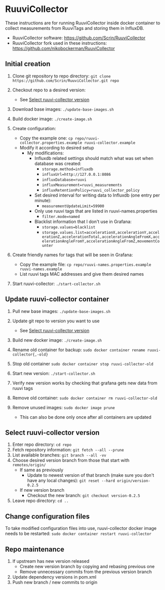 # RuuviCollector

These instructions are for running RuuviCollector inside docker container to
collect measurements from RuuviTags and storing them in InfluxDB.

- RuuviCollector software: <https://github.com/Scrin/RuuviCollector>
- RuuviCollector fork used in these instructions:
  <https://github.com/nikobockerman/RuuviCollector>

## Initial creation

1. Clone git repository to repo directory:
   `git clone https://github.com/Scrin/RuuviCollector.git repo`

2. Checkout repo to a desired version:
    - See [Select ruuvi-collector version](#select-ruuvi-collector-version)
3. Download base images: `./update-base-images.sh`
4. Build docker image: `./create-image.sh`
5. Create configuration:
    - Copy the example one:
      `cp repo/ruuvi-collector.properties.example ruuvi-collector.example`
    - Modify it according to desired setup
        - My modifications:
            - Influxdb related settings should match what was set when database
              was created:
                - `storage.method=influxdb`
                - `influxUrl=http://127.0.0.1:8086`
                - `influxDatabase=ruuvi`
                - `influxMeasurement=ruuvi_measurements`
                - `influxRetentionPolicy=ruuvi_collector_policy`
            - Set desired interval for writing data to Influxdb (one entry per
              minute):
                - `measurementUpdateLimit=59900`
            - Only use ruuvi tags that are listed in ruuvi-names.properties
                - `filter.mode=named`
            - Blacklist information that I don't use in Grafana:
                - `storage.values=blacklist`
                -
                  `storage.values.list=accelerationX,accelerationY,accelerationZ,accelerationTotal,accelerationAngleFromX,accelerationAngleFromY,accelerationAngleFromZ,movementCounter`

6. Create friendly names for tags that will be seen in Grafana:
    - Copy the example file:
      `cp repo/ruuvi-names.properties.example ruuvi-names.example`
    - List ruuvi tags MAC addresses and give them desired names
7. Start ruuvi-collector: `./start-collector.sh`

## Update ruuvi-collector container

1. Pull new base images: `./update-base-images.sh`
2. Update git repo to version you want to use
    - See [Select ruuvi-collector version](#select-ruuvi-collector-version)
3. Build new docker image: `./create-image.sh`
4. Rename old container for backup:
   `sudo docker container rename ruuvi-collector{,-old}`
5. Stop old container `sudo docker container stop ruuvi-collector-old`
6. Start new version: `./start-collector.sh`

7. Verify new version works by checking that grafana gets new data from ruuvi
   tags

8. Remove old container: `sudo docker container rm ruuvi-collector-old`
9. Remove unused images: `sudo docker image prune`
    - This can also be done only once after all containers are updated

## Select ruuvi-collector version

1. Enter repo directory: `cd repo`
2. Fetch repository information: `git fetch --all --prune`
3. List available branches: `git branch --all -vv`
4. Choose desired version branch from those that start with `remotes/origin/`
    - If same as previously
        - Update to newest version of that branch (make sure you don't have any
          local changes): `git reset --hard origin/version-0.2.5`
    - If new version branch
        - Checkout the new branch: `git checkout version-0.2.5`
5. Leave repo directory: `cd ..`

## Change configuration files

To take modified configuration files into use, ruuvi-collector docker image
needs to be restarted: `sudo docker container restart ruuvi-collector`

## Repo maintenance

1. If upstream has new version released
    - Create new version branch by copying and rebasing previous one
    - Remove unnecessary commits from the previous version branch
2. Update dependency versions in pom.xml
3. Push new branch / new commits to origin
